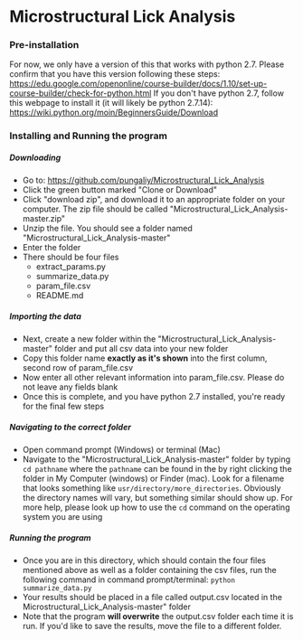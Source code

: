 # Microstructural Lick Analysis
### Pre-installation
For now, we only have a version of this that works with python 2.7. Please confirm that you have this version following these steps:
https://edu.google.com/openonline/course-builder/docs/1.10/set-up-course-builder/check-for-python.html
If you don't have python 2.7, follow this webpage to install it (it will likely be python 2.7.14):
https://wiki.python.org/moin/BeginnersGuide/Download
### Installing and Running the program
##### Downloading
- Go to: https://github.com/pungaliy/Microstructural_Lick_Analysis
- Click the green button marked "Clone or Download"
- Click "download zip", and download it to an appropriate folder on your computer. The zip file should be called "Microstructural_Lick_Analysis-master.zip"
- Unzip the file. You should see a folder named "Microstructural_Lick_Analysis-master"
- Enter the folder
- There should be four files
  * extract_params.py
  * summarize_data.py
  * param_file.csv
  * README.md
##### Importing the data
- Next, create a new folder within the "Microstructural_Lick_Analysis-master" folder and put all csv data into your new folder
- Copy this folder name **exactly as it's shown** into the first column, second row of param_file.csv
- Now enter all other relevant information into param_file.csv. Please do not leave any fields blank
- Once this is complete, and you have python 2.7 installed, you're ready for the final few steps
##### Navigating to the correct folder
- Open command prompt (Windows) or terminal (Mac)
- Navigate to the "Microstructural_Lick_Analysis-master" folder by typing
    ```cd pathname```
    where the ```pathname``` can be found in the by right clicking the folder in My Computer (windows) or Finder (mac). Look for a filename that looks something like ```usr/directory/more_directories```.
    Obviously the directory names will vary, but something similar should show up. For more help, please look up how to use the ```cd``` command on the operating system you are using
##### Running the program
- Once you are in this directory, which should contain the four files mentioned above as well as a folder containing the csv files, run the following command in command prompt/terminal: ```python summarize_data.py```
- Your results should be placed in a file called output.csv located in the Microstructural_Lick_Analysis-master" folder
- Note that the program **will overwrite** the output.csv folder each time it is run. If you'd like to save the results, move the file to a different folder.






